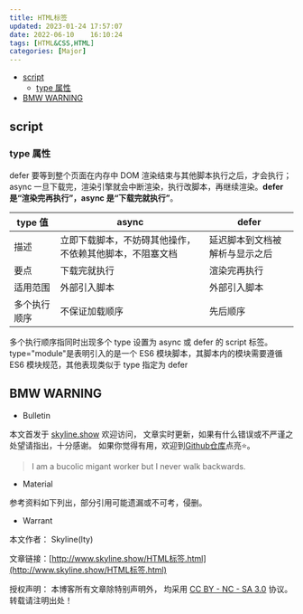 ```yaml
---
title: HTML标签
updated: 2023-01-24	17:57:07
date: 2022-06-10	16:10:24
tags: [HTML&CSS,HTML]
categories: [Major]
---
```

            
            

<!-- @import "[TOC]" {cmd="toc" depthFrom=1 depthTo=6 orderedList=false} -->

<!-- code_chunk_output -->

  - [script](#script)
    - [type 属性](#type-属性)
  - [BMW WARNING](#bmw-warning)


<!-- /code_chunk_output -->

## script

### type 属性

defer 要等到整个页面在内存中 DOM 渲染结束与其他脚本执行之后，才会执行；
async 一旦下载完，渲染引擎就会中断渲染，执行改脚本，再继续渲染。**defer 是“渲染完再执行”，async 是“下载完就执行”**。

| type 值      | async                                                    | defer                          |
| ------------ | -------------------------------------------------------- | ------------------------------ |
| 描述         | 立即下载脚本，不妨碍其他操作，不依赖其他脚本，不阻塞文档 | 延迟脚本到文档被解析与显示之后 |
| 要点         | 下载完就执行                                             | 渲染完再执行                   |
| 适用范围     | 外部引入脚本                                             | 外部引入脚本                   |
| 多个执行顺序 | 不保证加载顺序                                           | 先后顺序                       |

多个执行顺序指同时出现多个 type 设置为 async 或 defer 的 script 标签。
type="module"是表明引入的是一个 ES6 模块脚本，其脚本内的模块需要遵循 ES6 模块规范，其他表现类似于 type 指定为 defer

## BMW WARNING
<!--more-->

- Bulletin

本文首发于 [skyline.show](http://www.skyline.show) 欢迎访问，
文章实时更新，如果有什么错误或不严谨之处望请指出，十分感谢。
如果你觉得有用，欢迎到[Github仓库](https://github.com/skylinety/Blog)点亮⭐️。

> I am a bucolic migant worker but I never walk backwards.

- Material

参考资料如下列出，部分引用可能遗漏或不可考，侵删。

>  

- Warrant

本文作者： Skyline(lty)

文章链接：[http://www.skyline.show/HTML标签.html](http://www.skyline.show/HTML标签.html)

授权声明： 本博客所有文章除特别声明外， 均采用 [CC BY - NC - SA 3.0](https://creativecommons.org/licenses/by-nc-sa/3.0/deed.zh) 协议。 转载请注明出处！
